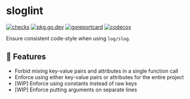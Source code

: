 # sloglint

[![checks](https://github.com/tmzane/sloglint/actions/workflows/checks.yml/badge.svg)](https://github.com/tmzane/sloglint/actions/workflows/checks.yml)
[![pkg.go.dev](https://pkg.go.dev/badge/go.tmz.dev/sloglint.svg)](https://pkg.go.dev/go.tmz.dev/sloglint)
[![goreportcard](https://goreportcard.com/badge/go.tmz.dev/sloglint)](https://goreportcard.com/report/go.tmz.dev/sloglint)
[![codecov](https://codecov.io/gh/tmzane/sloglint/branch/main/graph/badge.svg)](https://codecov.io/gh/tmzane/sloglint)

Ensure consistent code-style when using `log/slog`.

## 🚀 Features

* Forbid mixing key-value pairs and attributes in a single function call
* Enforce using either key-value pairs or attributes for the entire project
* [WIP] Enforce using constants instead of raw keys
* [WIP] Enforce putting arguments on separate lines
